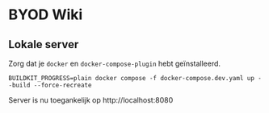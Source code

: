 # BYOD Wiki

## Lokale server

Zorg dat je `docker` en `docker-compose-plugin` hebt geïnstalleerd.
```
BUILDKIT_PROGRESS=plain docker compose -f docker-compose.dev.yaml up --build --force-recreate
```

Server is nu toegankelijk op http://localhost:8080
